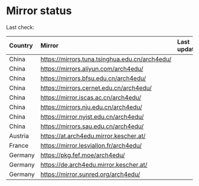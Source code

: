 <script src="./time.js"></script>
# Mirror status
Last check: <script type="text/javascript">localize(1737609640.2319229);</script>

|Country|Mirror|Last update|
|:------|:-----|:----------|
|China|https://mirrors.tuna.tsinghua.edu.cn/arch4edu/|<script type="text/javascript">localize(1737571272);</script>|
|China|https://mirrors.aliyun.com/arch4edu/|<script type="text/javascript">localize(1737571272);</script>|
|China|https://mirrors.bfsu.edu.cn/arch4edu/|<script type="text/javascript">localize(1737571272);</script>|
|China|https://mirrors.cernet.edu.cn/arch4edu/|<script type="text/javascript">localize(1737571272);</script>|
|China|https://mirror.iscas.ac.cn/arch4edu/|<script type="text/javascript">localize(1737571272);</script>|
|China|https://mirrors.nju.edu.cn/arch4edu/|<script type="text/javascript">localize(1737528180);</script>|
|China|https://mirror.nyist.edu.cn/arch4edu/|<script type="text/javascript">localize(1737571272);</script>|
|China|https://mirrors.sau.edu.cn/arch4edu/|<script type="text/javascript">localize(1731653531);</script>|
|Austria|https://at.arch4edu.mirror.kescher.at/|<script type="text/javascript">localize(1737571272);</script>|
|France|https://mirror.lesviallon.fr/arch4edu/|<script type="text/javascript">localize(1737571272);</script>|
|Germany|https://pkg.fef.moe/arch4edu/|<script type="text/javascript">localize(1737571272);</script>|
|Germany|https://de.arch4edu.mirror.kescher.at/|<script type="text/javascript">localize(1737571272);</script>|
|Germany|https://mirror.sunred.org/arch4edu/|<script type="text/javascript">localize(1737571272);</script>|

<script src="./tablefilter/tablefilter.js"></script>
<script src="./table.js"></script>